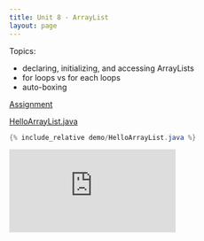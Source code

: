 ```yaml
---
title: Unit 8 - ArrayList
layout: page
---
```


Topics:
- declaring, initializing, and accessing ArrayLists
- for loops vs for each loops
- auto-boxing

[Assignment](Unit8_Assignment)

[HelloArrayList.java](HelloArrayList.java)

```java
{% include_relative demo/HelloArrayList.java %}
```

<iframe class="video" src="https://www.youtube.com/embed/PiK50iiFXNw" title="YouTube video player" frameborder="0" allow="accelerometer; autoplay; clipboard-write; encrypted-media; gyroscope; picture-in-picture" allowfullscreen></iframe>


